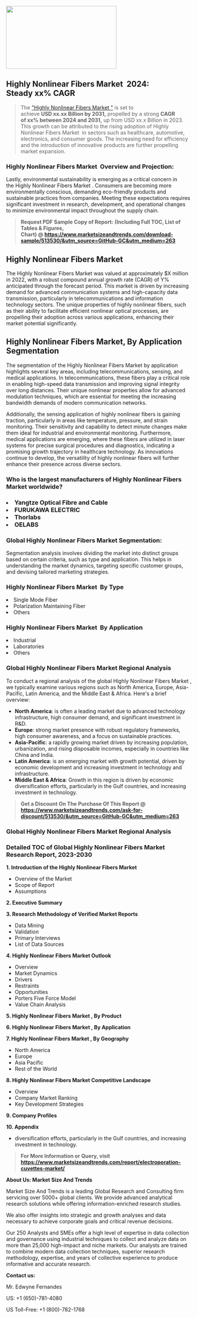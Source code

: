 <p><img class="alignnone size-medium wp-image-20088" src="https://ffe5etoiles.com/wp-content/uploads/2024/12/MST1-300x171.png" alt="" width="300" height="171" /></p><h2 id="ember46" class="ember-view reader-text-block__heading-2">Highly Nonlinear Fibers Market &nbsp;2024: Steady&nbsp;xx% CAGR</h2><blockquote id="ember47" class="ember-view reader-text-block__blockquote">The&nbsp;<a class="app-aware-link " href="https://www.marketsizeandtrends.com/download-sample/513530/&utm_source=GitHub-GC&utm_medium=263" target="_blank" data-test-app-aware-link="">"Highly Nonlinear Fibers Market "</a>&nbsp;is set to achieve&nbsp;<strong>USD&nbsp;xx.xx&nbsp;Billion by 2031,</strong>&nbsp;propelled by a strong&nbsp;<strong>CAGR of&nbsp;xx% between 2024 and 2031,</strong>&nbsp;up from USD xx.x Billion in 2023. This growth can be attributed to the rising adoption of&nbsp;Highly Nonlinear Fibers Market &nbsp;in sectors such as healthcare, automotive, electronics, and consumer goods. The increasing need for efficiency and the introduction of innovative products are further propelling market expansion.</blockquote><h3 id="ember48" class="ember-view reader-text-block__heading-3">Highly Nonlinear Fibers Market &nbsp;Overview and Projection:</h3><p id="ember49" class="ember-view reader-text-block__paragraph">Lastly, environmental sustainability is emerging as a critical concern in the&nbsp;Highly Nonlinear Fibers Market . Consumers are becoming more environmentally conscious, demanding eco-friendly products and sustainable practices from companies. Meeting these expectations requires significant investment in research, development, and operational changes to minimize environmental impact throughout the supply chain.</p><blockquote id="ember50" class="ember-view reader-text-block__blockquote"><strong>Request PDF Sample Copy of Report: (Including Full TOC, List of Tables &amp; Figures, Chart)&nbsp;@&nbsp;<strong><a href="https://www.marketsizeandtrends.com/download-sample/513530/&utm_source=GitHub-GC&utm_medium=263" target="_blank">https://www.marketsizeandtrends.com/download-sample/513530/&utm_source=GitHub-GC&utm_medium=263</a></strong></strong></blockquote><h3 class=""> <h2>Highly Nonlinear Fibers Market</h2><p>The Highly Nonlinear Fibers Market was valued at approximately $X million in 2022, with a robust compound annual growth rate (CAGR) of Y% anticipated through the forecast period. This market is driven by increasing demand for advanced communication systems and high-capacity data transmission, particularly in telecommunications and information technology sectors. The unique properties of highly nonlinear fibers, such as their ability to facilitate efficient nonlinear optical processes, are propelling their adoption across various applications, enhancing their market potential significantly.</p><h2>Highly Nonlinear Fibers Market, By Application Segmentation</h2><p>The segmentation of the Highly Nonlinear Fibers Market by application highlights several key areas, including telecommunications, sensing, and medical applications. In telecommunications, these fibers play a critical role in enabling high-speed data transmission and improving signal integrity over long distances. Their unique nonlinear properties allow for advanced modulation techniques, which are essential for meeting the increasing bandwidth demands of modern communication networks.</p><p>Additionally, the sensing application of highly nonlinear fibers is gaining traction, particularly in areas like temperature, pressure, and strain monitoring. Their sensitivity and capability to detect minute changes make them ideal for industrial and environmental monitoring. Furthermore, medical applications are emerging, where these fibers are utilized in laser systems for precise surgical procedures and diagnostics, indicating a promising growth trajectory in healthcare technology. As innovations continue to develop, the versatility of highly nonlinear fibers will further enhance their presence across diverse sectors.</p></h3><h3 id="" class="">Who is the largest manufacturers of&nbsp;Highly Nonlinear Fibers Market worldwide?</h3><h3 class=""></Li><Li>Yangtze Optical Fibre and Cable</Li><Li> FURUKAWA ELECTRIC</Li><Li> Thorlabs</Li><Li> OELABS</h3><h3 id="ember53" class="ember-view reader-text-block__heading-3">Global&nbsp;Highly Nonlinear Fibers Market Segmentation:</h3><p id="ember54" class="ember-view reader-text-block__paragraph">Segmentation analysis involves dividing the market into distinct groups based on certain criteria, such as type and application. This helps in understanding the market dynamics, targeting specific customer groups, and devising tailored marketing strategies.</p><h3 id="" class="">Highly Nonlinear Fibers Market &nbsp;By Type</h3><p></Li><Li>Single Mode Fiber</Li><Li> Polarization Maintaining Fiber</Li><Li> Others</p><h3 id="" class="">Highly Nonlinear Fibers Market &nbsp;By Application</h3><p class=""></Li><Li>Industrial</Li><Li> Laboratories</Li><Li> Others</p><h3 id="ember62" class="ember-view reader-text-block__heading-3">Global Highly Nonlinear Fibers Market Regional Analysis</h3><p id="ember63" class="ember-view reader-text-block__paragraph">To conduct a regional analysis of the global Highly Nonlinear Fibers Market , we typically examine various regions such as North America, Europe, Asia-Pacific, Latin America, and the Middle East &amp; Africa. Here's a brief overview:</p><ul><li><strong>North America</strong>: is often a leading market due to advanced technology infrastructure, high consumer demand, and significant investment in R&amp;D.</li><li><strong>Europe</strong>: strong market presence with robust regulatory frameworks, high consumer awareness, and a focus on sustainable practices.</li><li><strong>Asia-Pacific</strong>: a rapidly growing market driven by increasing population, urbanization, and rising disposable incomes, especially in countries like China and India.</li><li><strong>Latin America</strong>: is an emerging market with growth potential, driven by economic development and increasing investment in technology and infrastructure.</li><li><strong>Middle East &amp; Africa</strong>: Growth in this region is driven by economic diversification efforts, particularly in the Gulf countries, and increasing investment in technology.</li></ul><blockquote id="ember61" class="ember-view reader-text-block__blockquote"><strong>Get a Discount On The Purchase Of This Report @ <strong><a href="https://html-cleaner.com/" target="">https://www.marketsizeandtrends.com/ask-for-discount/513530/&utm_source=GitHub-GC&utm_medium=263</a></strong></strong></blockquote><h3 id="ember62" class="ember-view reader-text-block__heading-3">Global Highly Nonlinear Fibers Market Regional Analysis</h3><h3 id="" class="">Detailed TOC of Global Highly Nonlinear Fibers Market Research Report, 2023-2030</h3><p id="" class=""><strong>1. Introduction of the Highly Nonlinear Fibers Market </strong></p><ul><li>Overview of the Market</li><li>Scope of Report</li><li>Assumptions</li></ul><p id="" class=""><strong>2. Executive Summary</strong></p><p id="" class=""><strong>3. Research Methodology of Verified Market Reports</strong></p><ul><li>Data Mining</li><li>Validation</li><li>Primary Interviews</li><li>List of Data Sources</li></ul><p id="" class=""><strong>4. Highly Nonlinear Fibers Market Outlook</strong></p><ul><li>Overview</li><li>Market Dynamics</li><li>Drivers</li><li>Restraints</li><li>Opportunities</li><li>Porters Five Force Model</li><li>Value Chain Analysis</li></ul><p id="" class=""><strong>5. Highly Nonlinear Fibers Market , By Product</strong></p><p id="" class=""><strong>6. Highly Nonlinear Fibers Market , By Application</strong></p><p id="" class=""><strong>7. Highly Nonlinear Fibers Market , By Geography</strong></p><ul><li>North America</li><li>Europe</li><li>Asia Pacific</li><li>Rest of the World</li></ul><p id="" class=""><strong>8. Highly Nonlinear Fibers Market Competitive Landscape</strong></p><ul><li>Overview</li><li>Company Market Ranking</li><li>Key Development Strategies</li></ul><p id="" class=""><strong>9. Company Profiles</strong></p><p id="" class=""><strong>10. Appendix</strong></p><ul><li>diversification efforts, particularly in the Gulf countries, and increasing investment in technology.</li></ul><blockquote id="ember65" class="ember-view reader-text-block__blockquote"><strong>For More Information or Query, visit <strong><strong><a href="https://html-cleaner.com/" target="">https://www.marketsizeandtrends.com/report/electroporation-cuvettes-market/</a></strong></strong></strong></blockquote><p id="" class=""><strong>About Us: Market Size And Trends</strong></p><p id="" class="">Market Size And Trends is a leading Global Research and Consulting firm servicing over 5000+ global clients. We provide advanced analytical research solutions while offering information-enriched research studies.</p><p id="" class="">We also offer insights into strategic and growth analyses and data necessary to achieve corporate goals and critical revenue decisions.</p><p id="" class="">Our 250 Analysts and SMEs offer a high level of expertise in data collection and governance using industrial techniques to collect and analyze data on more than 25,000 high-impact and niche markets. Our analysts are trained to combine modern data collection techniques, superior research methodology, expertise, and years of collective experience to produce informative and accurate research.</p><p id="" class=""><strong>Contact us:</strong></p><p id="" class="">Mr. Edwyne Fernandes</p><p id="" class="">US: +1 (650)-781-4080</p><p id="" class="">US Toll-Free: +1 (800)-782-1768</p>

